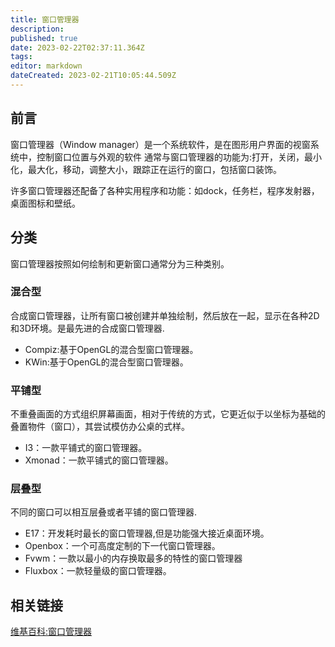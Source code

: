 ```yaml
---
title: 窗口管理器
description: 
published: true
date: 2023-02-22T02:37:11.364Z
tags: 
editor: markdown
dateCreated: 2023-02-21T10:05:44.509Z
---
```


## 前言

窗口管理器（Window manager）是一个系统软件，是在图形用户界面的视窗系统中，控制窗口位置与外观的软件 通常与窗口管理器的功能为:打开，关闭，最小化，最大化，移动，调整大小，跟踪正在运行的窗口，包括窗口装饰。

许多窗口管理器还配备了各种实用程序和功能：如dock，任务栏，程序发射器，桌面图标和壁纸。

## 分类
窗口管理器按照如何绘制和更新窗口通常分为三种类别。

### 混合型
合成窗口管理器，让所有窗口被创建并单独绘制，然后放在一起，显示在各种2D和3D环境。是最先进的合成窗口管理器.

- Compiz:基于OpenGL的混合型窗口管理器。
- KWin:基于OpenGL的混合型窗口管理器。

### 平铺型
不重叠画面的方式组织屏幕画面，相对于传统的方式，它更近似于以坐标为基础的叠置物件（窗口），其尝试模仿办公桌的式样。

- I3：一款平铺式的窗口管理器。
- Xmonad：一款平铺式的窗口管理器。

### 层叠型
不同的窗口可以相互层叠或者平铺的窗口管理器.

- E17：开发耗时最长的窗口管理器,但是功能强大接近桌面环境。
- Openbox：一个可高度定制的下一代窗口管理器。
- Fvwm：一款以最小的内存换取最多的特性的窗口管理器
- Fluxbox：一款轻量级的窗口管理器。

## 相关链接
[维基百科:窗口管理器](http://zh.wikipedia.org/wiki/%E7%AA%97%E5%8F%A3%E7%AE%A1%E7%90%86%E5%99%A8)
